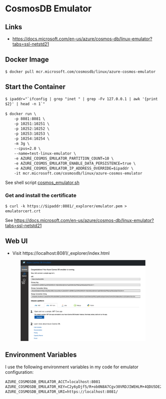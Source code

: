 # CosmosDB Emulator

## Links

- https://docs.microsoft.com/en-us/azure/cosmos-db/linux-emulator?tabs=ssl-netstd21

## Docker Image

```
$ docker pull mcr.microsoft.com/cosmosdb/linux/azure-cosmos-emulator
```

## Start the Container

```
$ ipaddr="`ifconfig | grep "inet " | grep -Fv 127.0.0.1 | awk '{print $2}' | head -n 1`"

$ docker run \
    -p 8081:8081 \
    -p 10251:10251 \
    -p 10252:10252 \
    -p 10253:10253 \
    -p 10254:10254 \
    -m 3g \
    --cpus=2.0 \
    --name=test-linux-emulator \
    -e AZURE_COSMOS_EMULATOR_PARTITION_COUNT=10 \
    -e AZURE_COSMOS_EMULATOR_ENABLE_DATA_PERSISTENCE=true \
    -e AZURE_COSMOS_EMULATOR_IP_ADDRESS_OVERRIDE=$ipaddr \
    -it mcr.microsoft.com/cosmosdb/linux/azure-cosmos-emulator
```

See shell script [cosmos_emulator.sh](cosmos_emulator.sh)

### Get and install the certificate

```
$ curl -k https://$ipaddr:8081/_explorer/emulator.pem > emulatorcert.crt
```

See https://docs.microsoft.com/en-us/azure/cosmos-db/linux-emulator?tabs=ssl-netstd21

## Web UI

- Visit https://localhost:8081/_explorer/index.html

<p align="center"><img src="../presentations/img/emulator-on-macos.png" width="80%"></p>

## Environment Variables

I use the following environment variables in my code for emulator configuration:

```
AZURE_COSMOSDB_EMULATOR_ACCT=localhost:8081
AZURE_COSMOSDB_EMULATOR_KEY=C2y6yDjf5/R+ob0N8A7Cgv30VRDJIWEHLM+4QDU5DE2nQ9nDuVTqobD4b8mGGyPMbIZnqyMsEcaGQy67XIw/Jw==
AZURE_COSMOSDB_EMULATOR_URI=https://localhost:8081/
```
